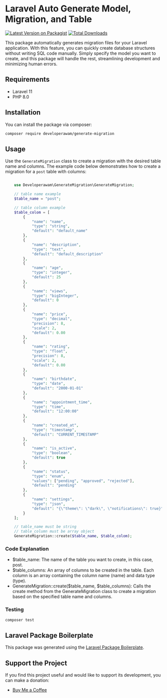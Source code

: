 # Laravel Auto Generate Model, Migration, and Table

[![Latest Version on Packagist](https://img.shields.io/packagist/v/developerawam/generate-migration.svg?style=flat-square)](https://packagist.org/packages/developerawam/generate-migration)
[![Total Downloads](https://img.shields.io/packagist/dt/developerawam/generate-migration.svg?style=flat-square)](https://packagist.org/packages/developerawam/generate-migration)

This package automatically generates migration files for your Laravel application. With this feature, you can quickly create database structures without writing SQL code manually. Simply specify the model you want to create, and this package will handle the rest, streamlining development and minimizing human errors.

## Requirements

- Laravel 11
- PHP 8.0

## Installation

You can install the package via composer:

```bash
composer require developerawam/generate-migration
```

## Usage

Use the `GenerateMigration` class to create a migration with the desired table name and columns. The example code below demonstrates how to create a migration for a `post` table with columns:

```php

    use Developerawam\GenerateMigration\GenerateMigration;

    // table name example
    $table_name = "post";

    // table column example
    $table_colom = [
        {
            "name": "name",
            "type": "string",
            "default": "default_name"
        },
        {
            "name": "description",
            "type": "text",
            "default": "default_description"
        },
        {
            "name": "age",
            "type": "integer",
            "default": 25
        },
        {
            "name": "views",
            "type": "bigInteger",
            "default": 0
        },
        {
            "name": "price",
            "type": "decimal",
            "precision": 8,
            "scale": 2,
            "default": 0.00
        },
        {
            "name": "rating",
            "type": "float",
            "precision": 8,
            "scale": 2,
            "default": 0.00
        },
        {
            "name": "birthdate",
            "type": "date",
            "default": "2000-01-01"
        },
        {
            "name": "appointment_time",
            "type": "time",
            "default": "12:00:00"
        },
        {
            "name": "created_at",
            "type": "timestamp",
            "default": "CURRENT_TIMESTAMP"
        },
        {
            "name": "is_active",
            "type": "boolean",
            "default": true
        },
        {
            "name": "status",
            "type": "enum",
            "values": ["pending", "approved", "rejected"],
            "default": "pending"
        },
        {
            "name": "settings",
            "type": "json",
            "default": "{\"theme\": \"dark\", \"notifications\": true}"
        }
    ];

    // table_name must be string
    // table_column must be array object
    GenerateMigration::create($table_name, $table_colom);

```

### Code Explanation

- $table_name: The name of the table you want to create, in this case, post.
- $table_columns: An array of columns to be created in the table. Each column is an array containing the column name (name) and data type (type).
- GenerateMigration::create($table_name, $table_columns): Calls the create method from the GenerateMigration class to create a migration based on the specified table name and columns.

### Testing

```bash
composer test
```

## Laravel Package Boilerplate

This package was generated using the [Laravel Package Boilerplate](https://laravelpackageboilerplate.com).

## Support the Project

If you find this project useful and would like to support its development, you can make a donation:

- [Buy Me a Coffee](https://trakteer.id/developer_awam/link)

